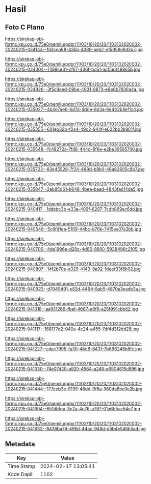 # Hasil

## Foto C Plano

https://sirekap-obj-formc.kpu.go.id/75e0/pemilu/pdpr/11/03/10/20/20/1103102020002-20240215-034144--f63cea88-43bb-4389-aeb2-e15958e9d3b7.jpg

https://sirekap-obj-formc.kpu.go.id/75e0/pemilu/pdpr/11/03/10/20/20/1103102020002-20240215-034304--1498ce31-cf67-436f-bc61-ac15e349865b.jpg

https://sirekap-obj-formc.kpu.go.id/75e0/pemilu/pdpr/11/03/10/20/20/1103102020002-20240215-034826--3f5c9aed-09be-4931-8873-e6e0b7606a4a.jpg

https://sirekap-obj-formc.kpu.go.id/75e0/pemilu/pdpr/11/03/10/20/20/1103102020002-20240215-035027--4b4e7ae6-6d7d-4dde-8d3a-6e442b4ef1c4.jpg

https://sirekap-obj-formc.kpu.go.id/75e0/pemilu/pdpr/11/03/10/20/20/1103102020002-20240215-035355--601eb32b-f2a4-49c2-944f-e622bb3b901f.jpg

https://sirekap-obj-formc.kpu.go.id/75e0/pemilu/pdpr/11/03/10/20/20/1103102020002-20240215-035548--fc48272a-7fd8-444d-8f8e-e2be39585700.jpg

https://sirekap-obj-formc.kpu.go.id/75e0/pemilu/pdpr/11/03/10/20/20/1103102020002-20240215-035722--83e45526-7f24-488d-b8b0-48a83605c8b7.jpg

https://sirekap-obj-formc.kpu.go.id/75e0/pemilu/pdpr/11/03/10/20/20/1103102020002-20240215-035847--2eb85d61-b648-4bea-baad-4843fad14de5.jpg

https://sirekap-obj-formc.kpu.go.id/75e0/pemilu/pdpr/11/03/10/20/20/1103102020002-20240215-040417--1ddabc3b-e33a-409f-8287-7cdb869ec6dd.jpg

https://sirekap-obj-formc.kpu.go.id/75e0/pemilu/pdpr/11/03/10/20/20/1103102020002-20240215-040549--5c6fd1ea-5169-44bc-b76b-7415ee07e2bb.jpg

https://sirekap-obj-formc.kpu.go.id/75e0/pemilu/pdpr/11/03/10/20/20/1103102020002-20240215-040706--4de1996e-d28c-4d66-8860-5938496c2105.jpg

https://sirekap-obj-formc.kpu.go.id/75e0/pemilu/pdpr/11/03/10/20/20/1103102020002-20240215-040807--14f2b70e-a329-4143-8a92-1deef33f8b02.jpg

https://sirekap-obj-formc.kpu.go.id/75e0/pemilu/pdpr/11/03/10/20/20/1103102020002-20240215-040923--d7049491-e82d-4494-8ab5-4870a3eadb3a.jpg

https://sirekap-obj-formc.kpu.go.id/75e0/pemilu/pdpr/11/03/10/20/20/1103102020002-20240215-041018--aa931269-fbaf-4667-a8f9-a25f991cbb82.jpg

https://sirekap-obj-formc.kpu.go.id/75e0/pemilu/pdpr/11/03/10/20/20/1103102020002-20240215-041117--168177d2-040e-4c24-a455-7df4d3f2dd28.jpg

https://sirekap-obj-formc.kpu.go.id/75e0/pemilu/pdpr/11/03/10/20/20/1103102020002-20240215-041227--cdac7995-fa30-48d8-8431-7b696248b6fc.jpg

https://sirekap-obj-formc.kpu.go.id/75e0/pemilu/pdpr/11/03/10/20/20/1103102020002-20240215-041330--74e07d20-a920-4564-a248-e6504615d896.jpg

https://sirekap-obj-formc.kpu.go.id/75e0/pemilu/pdpr/11/03/10/20/20/1103102020002-20240215-041444--177eeb3e-9199-46dd-9f6a-980da8bc0e2b.jpg

https://sirekap-obj-formc.kpu.go.id/75e0/pemilu/pdpr/11/03/10/20/20/1103102020002-20240215-041604--651dbfea-3e2a-4c76-a787-01a6b5ac54e7.jpg

https://sirekap-obj-formc.kpu.go.id/75e0/pemilu/pdpr/11/03/10/20/20/1103102020002-20240215-041833--8436ba74-496d-44ac-948d-d5b4e546b5ad.jpg


## Metadata

| Key        | Value               |
| ---------- | ------------------- |
| Time Stamp | 2024-02-17 13:05:41 |
| Kode Dapil | 1102                |



